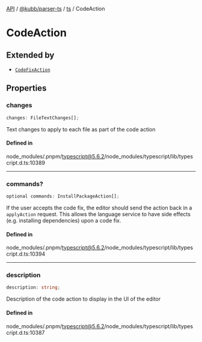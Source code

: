 [API](../../../../../packages.md) / [@kubb/parser-ts](../../../index.md) / [ts](../index.md) / CodeAction

# CodeAction

## Extended by

- [`CodeFixAction`](CodeFixAction.md)

## Properties

### changes

```ts
changes: FileTextChanges[];
```

Text changes to apply to each file as part of the code action

#### Defined in

node\_modules/.pnpm/typescript@5.6.2/node\_modules/typescript/lib/typescript.d.ts:10389

***

### commands?

```ts
optional commands: InstallPackageAction[];
```

If the user accepts the code fix, the editor should send the action back in a `applyAction` request.
This allows the language service to have side effects (e.g. installing dependencies) upon a code fix.

#### Defined in

node\_modules/.pnpm/typescript@5.6.2/node\_modules/typescript/lib/typescript.d.ts:10394

***

### description

```ts
description: string;
```

Description of the code action to display in the UI of the editor

#### Defined in

node\_modules/.pnpm/typescript@5.6.2/node\_modules/typescript/lib/typescript.d.ts:10387
